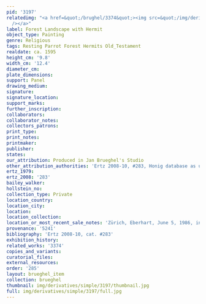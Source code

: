 ```yaml
---
pid: '3197'
relatedimg: "<a href=&quot;/brughel/3374&quot;><img src=&quot;/img/derivatives/simple/3374/thumbnail.jpg&quot;
  /></a>"
label: Forest Landscape with Hermit
object_type: Painting
genre: Religious
tags: Resting Parrot Forest Hermits Old_Testament
realdate: ca. 1595
height_cm: '9.8'
width_cm: '12.4'
diameter_cm: 
plate_dimensions: 
support: Panel
drawing_medium: 
signature: 
signature_location: 
support_marks: 
further_inscription: 
collaborators: 
collaborator_notes: 
collectors_patrons: 
print_type: 
print_notes: 
printmaker: 
publisher: 
states: 
our_attribution: Produced in Jan Brueghel's Studio
other_attribution_authorities: 'Ertz 2008-10, #283, Honig database as uncertain'
ertz_1979: 
ertz_2008: '283'
bailey_walker: 
hollstein_no: 
collection_type: Private
location_country: 
location_city: 
location: 
location_collection: 
location_or_most_recent_sale_notes: 'Zürich, Eberhart, June 5, 1986, inv. #9'
provenance: '5241'
bibliography: 'Ertz 2008-10, cat. #283'
exhibition_history: 
related_works: '3374'
copies_and_variants: 
curatorial_files: 
external_resources: 
order: '285'
layout: brueghel_item
collection: brueghel
thumbnail: img/derivatives/simple/3197/thumbnail.jpg
full: img/derivatives/simple/3197/full.jpg
---
```

